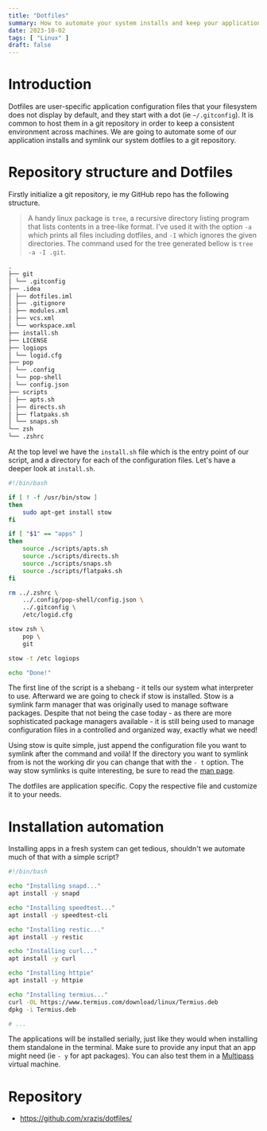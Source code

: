 ```yaml
---
title: "Dotfiles"
summary: How to automate your system installs and keep your application configuration in dotfiles
date: 2023-10-02
tags: [ "Linux" ]
draft: false
---
```


# Introduction

Dotfiles are user-specific application configuration files that your filesystem does not display by default, and they
start with a dot (ie `~/.gitconfig`). It is common to host them in a git repository in order to keep a consistent
environment across machines. We are going to automate some of our application installs and symlink our system dotfiles
to a git repository.

# Repository structure and Dotfiles

Firstly initialize a git repository, ie my GitHub repo has the following structure.

> A handy linux package is `tree`, a recursive directory listing program that lists contents in a tree-like format. I've
> used it with the option `-a` which prints all files including dotfiles, and `-I` which ignores the given
> directories. The command used for the tree generated bellow is `tree -a -I .git`.

```markdown
.
├── git
│ └── .gitconfig
├── .idea
│ ├── dotfiles.iml
│ ├── .gitignore
│ ├── modules.xml
│ ├── vcs.xml
│ └── workspace.xml
├── install.sh
├── LICENSE
├── logiops
│ └── logid.cfg
├── pop
│ └── .config
│ └── pop-shell
│ └── config.json
├── scripts
│ ├── apts.sh
│ ├── directs.sh
│ ├── flatpaks.sh
│ └── snaps.sh
└── zsh
└── .zshrc
```

At the top level we have the `install.sh` file which is the entry point of our script, and a directory for each of the
configuration files. Let's have a deeper look at `install.sh`.

```bash
#!/bin/bash

if [ ! -f /usr/bin/stow ]
then
	sudo apt-get install stow
fi

if [ "$1" == "apps" ]
then
	source ./scripts/apts.sh
	source ./scripts/directs.sh
	source ./scripts/snaps.sh
	source ./scripts/flatpaks.sh
fi

rm ../.zshrc \
	../.config/pop-shell/config.json \
	../.gitconfig \
	/etc/logid.cfg

stow zsh \
	pop \
	git

stow -t /etc logiops

echo "Done!"
```

The first line of the script is a shebang - it tells our system what interpreter to use. Afterward we are
going to check if stow is installed. Stow is a symlink farm manager that was originally used to manage software
packages. Despite that not being the case today - as there are more sophisticated package managers available - it is
still being used to manage configuration files in a controlled and organized way, exactly what we need!

Using stow is quite simple, just append the configuration file you want to symlink after the command and voilà! If the
directory you want to symlink from is not the working dir you can change that with the `- t` option. The way stow
symlinks is quite interesting, be sure to read the [man page](https://linux.die.net/man/8/stow).

The dotfiles are application specific. Copy the respective file and customize it to your needs.

# Installation automation

Installing apps in a fresh system can get tedious, shouldn't we automate much of that with a simple script?

```bash
#!/bin/bash

echo "Installing snapd..."
apt install -y snapd

echo "Installing speedtest..."
apt install -y speedtest-cli

echo "Installing restic..."
apt install -y restic

echo "Installing curl..."
apt install -y curl

echo "Installing httpie"
apt install -y httpie

echo "Installing termius..."
curl -OL https://www.termius.com/download/linux/Termius.deb
dpkg -i Termius.deb

# ...
```

The applications will be installed serially, just like they would when installing them standalone in the terminal. Make
sure to provide any input that an app might need (ie `- y` for apt packages). You can also test them
in a [Multipass](https://multipass.run/) virtual machine.

# Repository

- https://github.com/xrazis/dotfiles/
